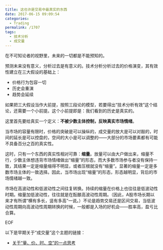 ```yaml
---
title: 这也许是交易中最真实的东西
date: 2017-06-15 09:09:54
categories:
  - Trading
permalink: /1707
tags:
  - 技术分析
  - 成交量
---
```


在不可知论者的视野里，未来的一切都是不能预知的。

预测未来没有意义，分析过去是有意义的。技术分析分析过去的价格演变，其有效性建立在三大假设的基础上：

- 价格行为包容一切
- 历史会重演
- 趋势会延续

如果把三大假设当作大前提，按照三段论的模型，若要得出“技术分析有效”这个结论，还需要一个小前提。这个小前提即是：我们看到的历史是真实的。

这里首先要给真实一个定义：**不被少数主体控制，反映真实市场情绪**。

当市场的容量有限时，价格的突破是可以操纵的，成交量的放大是可以对敲的，时间的延长是可以控盘的，空间的大小是可以调整的——大部分的市场要素都有可能不具备百分之百的真实性。

这时，只有一个东西的真实性相对可靠：**缩量**。放量可以由大户做出来，缩量不行，少数主体想违背市场情绪做出“缩量”的形态，而大多数市场参与者没有保持一致，其结果一定是缩量缩得不明显，或者压根就没有“缩量”。显著的缩量一定是多数市场主体的一致选择。因此，当市场出现“缩量”的形态，形态越明显，背后的市场情绪越一致。

市场在高波动性和低波动性之间往复转换。持续的缩量在价格上也往往是低波动性时期。缩量加低波动性，往往就是在酝酿高波动性周期。（因此，A股市场长期以来才有所谓“横有多长，竖有多高”一说。）不论是趋势交易还是区间交易，当低波动性周期向高波动性周期转换的时候，一般都是入场的好机会——胜率高，盈亏比合算。

EOF

以下是早期关于“成交量”这个主题的链接：
- [关于“量、价、时、空”的一点思考][1]

[1]:	http://kangjian.net/blog//1705/ "关于“量、价、时、空”的一点思考"
